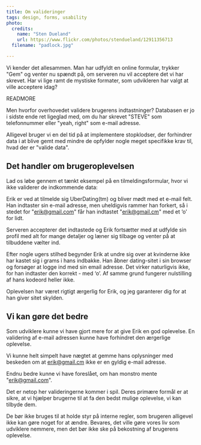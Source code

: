 ```yaml
---
title: Om valideringer
tags: design, forms, usability
photo:
  credits:
    name: "Sten Dueland"
    url: https://www.flickr.com/photos/stendueland/12911356713
  filename: "padlock.jpg"

---
```


Vi kender det allesammen. Man har udfyldt en online formular, trykker "Gem" og venter nu spændt på, om serveren nu vil acceptere det vi har skrevet. Har vi lige ramt de mystiske formater, som udvikleren har valgt at ville acceptere idag?

READMORE

Men hvorfor overhovedet validere brugerens indtastninger? Databasen er jo i sidste ende ret ligeglad med, om du har skrevet "STEVE" som telefonnummer eller "yeah, right" som e-mail adresse.

Alligevel bruger vi en del tid på at implementere stopklodser, der forhindrer data i at blive gemt med mindre de opfylder nogle meget specifikke krav til, hvad der er "valide data".

## Det handler om brugeroplevelsen

Lad os løbe gennem et tænkt eksempel på en tilmeldingsformular, hvor vi ikke validerer de indkommende data:

Erik er ved at tilmelde sig UberDating(tm) og bliver mødt med et e-mail felt. Han indtaster sin e-mail adresse, men uheldigvis rammer han forkert, så i stedet for "erik@gmail.com" får han indtastet "erik@gmail.cm" med et ‘o’ for lidt.

Serveren accepterer det indtastede og Erik fortsætter med at udfylde sin profil med alt for mange detaljer og læner sig tilbage og venter på at tilbuddene vælter ind.

Efter nogle ugers stilhed begynder Erik at undre sig over at kvinderne ikke har kastet sig i grams i hans indbakke. Han åbner dating-sitet i sin browser og forsøger at logge ind med sin email adresse. Det virker naturligvis ikke, for han indtaster den korrekt - med ‘o’. Af samme grund fungerer nulstilling af hans kodeord heller ikke.

Oplevelsen har været rigtigt ærgerlig for Erik, og jeg garanterer dig for at han giver sitet skylden.

## Vi kan gøre det bedre

Som udviklere kunne vi have gjort mere for at give Erik en god oplevelse. En validering af e-mail adressen kunne have forhindret den ærgerlige oplevelse.

Vi kunne helt simpelt have nægtet at gemme hans oplysninger med beskeden om at erik@gmail.cm ikke er en gyldig e-mail adresse.

Endnu bedre kunne vi have foreslået, om han monstro mente "erik@gmail.com".

Det er netop her valideringerne kommer i spil. Deres primære formål er at sikre, at vi hjælper brugerne til at fa den bedst mulige oplevelse, vi kan tilbyde dem.

De bør ikke bruges til at holde styr på interne regler, som brugeren alligevel ikke kan gøre noget for at ændre. Bevares, det ville gøre vores liv som udviklere nemmere, men det bør ikke ske på bekostning af brugerens oplevelse.
